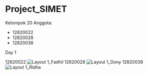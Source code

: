 # Project_SIMET

Kelompok 20
Anggota:
- 12820022
- 12820028
- 12820038

Day 1

12820022
![Layout 1_Fadhil](https://user-images.githubusercontent.com/73726084/150667513-1ad094b3-ad4c-4a67-9191-4073dff8fd44.png)
12820028
![Layout 1_Dony](https://user-images.githubusercontent.com/73726084/150667587-ece974e9-f9a9-46d3-bb2e-d40e437fade9.png)
12820038
![Layout 1_Ridha](https://user-images.githubusercontent.com/73726084/150667613-c83cb426-fe92-476d-8c49-3ce60383ec82.png)
